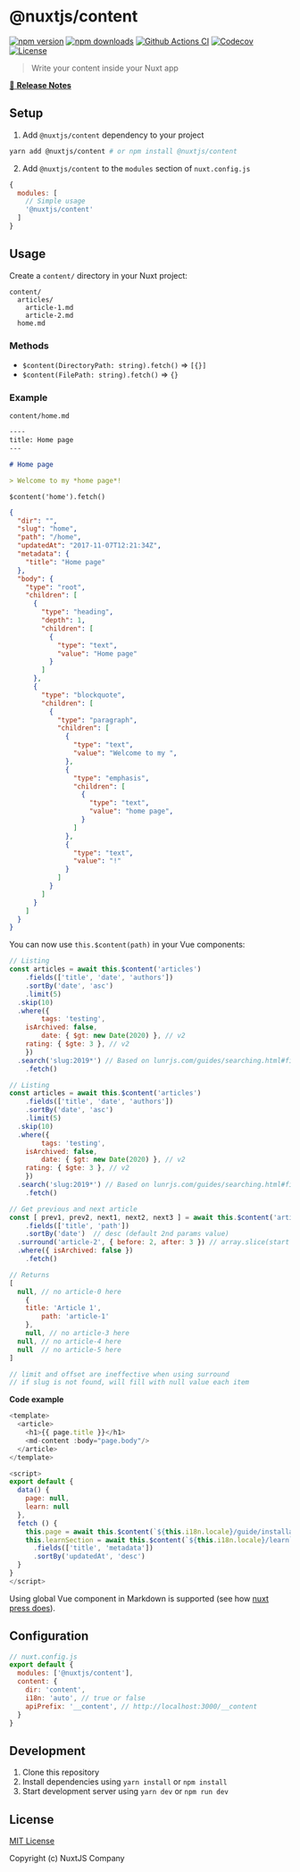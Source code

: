 # @nuxtjs/content

[![npm version][npm-version-src]][npm-version-href]
[![npm downloads][npm-downloads-src]][npm-downloads-href]
[![Github Actions CI][github-actions-ci-src]][github-actions-ci-href]
[![Codecov][codecov-src]][codecov-href]
[![License][license-src]][license-href]

> Write your content inside your Nuxt app

[📖 **Release Notes**](./CHANGELOG.md)

## Setup

1. Add `@nuxtjs/content` dependency to your project

```bash
yarn add @nuxtjs/content # or npm install @nuxtjs/content
```

2. Add `@nuxtjs/content` to the `modules` section of `nuxt.config.js`

```js
{
  modules: [
    // Simple usage
    '@nuxtjs/content'
  ]
}
```

## Usage

Create a `content/` directory in your Nuxt project:

```
content/
  articles/
    article-1.md
    article-2.md
  home.md
```

### Methods

- `$content(DirectoryPath: string).fetch()` ⇒ `[{}]`
- `$content(FilePath: string).fetch()` ⇒ `{}`

### Example

`content/home.md`

```md
----
title: Home page
---

# Home page

> Welcome to my *home page*!
```

`$content('home').fetch()`

```json
{
  "dir": "",
  "slug": "home",
  "path": "/home",
  "updatedAt": "2017-11-07T12:21:34Z",
  "metadata": {
    "title": "Home page"
  },
  "body": {
    "type": "root",
    "children": [
      {
        "type": "heading",
        "depth": 1,
        "children": [
          {
            "type": "text",
            "value": "Home page"
          }
        ]
      },
      {
        "type": "blockquote",
        "children": [
          {
            "type": "paragraph",
            "children": [
              {
                "type": "text",
                "value": "Welcome to my ",
              },
              {
                "type": "emphasis",
                "children": [
                  {
                    "type": "text",
                    "value": "home page",
                  }
                ]
              },
              {
                "type": "text",
                "value": "!"
              }
            ]
          }
        ]
      }
    ]
  }
}
```

You can now use `this.$content(path)` in your Vue components:

```js
// Listing
const articles = await this.$content('articles')
	.fields(['title', 'date', 'authors'])
	.sortBy('date', 'asc')
	.limit(5)
  .skip(10)
  .where({
		tags: 'testing',
    isArchived: false,
		date: { $gt: new Date(2020) }, // v2
    rating: { $gte: 3 }, // v2
	})
  .search('slug:2019*') // Based on lunrjs.com/guides/searching.html#fields
	.fetch()
```

```js
// Listing
const articles = await this.$content('articles')
	.fields(['title', 'date', 'authors'])
	.sortBy('date', 'asc')
	.limit(5)
  .skip(10)
  .where({
		tags: 'testing',
    isArchived: false,
		date: { $gt: new Date(2020) }, // v2
    rating: { $gte: 3 }, // v2
	})
  .search('slug:2019*') // Based on lunrjs.com/guides/searching.html#fields
	.fetch()
```

```js
// Get previous and next article
const [ prev1, prev2, next1, next2, next3 ] = await this.$content('articles')
	.fields(['title', 'path'])
	.sortBy('date')  // desc (default 2nd params value)
  .surround('article-2', { before: 2, after: 3 }) // array.slice(start (indexOf(my-article) - before), end (1 + before + start))
  .where({ isArchived: false })
	.fetch()

// Returns
[
  null, // no article-0 here
	{
    title: 'Article 1',
		path: 'article-1'
	},
	null, // no article-3 here
  null, // no article-4 here
  null  // no article-5 here
]

// limit and offset are ineffective when using surround
// if slug is not found, will fill with null value each item
```

**Code example**

```js
<template>
  <article>
    <h1>{{ page.title }}</h1>
    <md-content :body="page.body"/>
  </article>
</template>

<script>
export default {
  data() {
    page: null,
    learn: null
  },
  fetch () {
    this.page = await this.$content(`${this.i18n.locale}/guide/installation`).fetch()
    this.learnSection = await this.$content(`${this.i18n.locale}/learn`)
      .fields(['title', 'metadata'])
      .sortBy('updatedAt', 'desc')
  }
}
</script>
```

Using global Vue component in Markdown is supported (see how [nuxt press does](https://nuxt.press/en/customize/#using-components)).

## Configuration

```js
// nuxt.config.js
export default {
  modules: ['@nuxtjs/content'],
  content: {
    dir: 'content',
    i18n: 'auto', // true or false
    apiPrefix: '__content', // http://localhost:3000/__content
  }
}
```

## Development

1. Clone this repository
2. Install dependencies using `yarn install` or `npm install`
3. Start development server using `yarn dev` or `npm run dev`

## License

[MIT License](./LICENSE)

Copyright (c) NuxtJS Company

<!-- Badges -->
[npm-version-src]: https://img.shields.io/npm/v/@nuxtjs/content/latest.svg
[npm-version-href]: https://npmjs.com/package/@nuxtjs/content

[npm-downloads-src]: https://img.shields.io/npm/dt/@nuxtjs/content.svg
[npm-downloads-href]: https://npmjs.com/package/@nuxtjs/content

[github-actions-ci-src]: https://github.com/nuxt-company/content-module/workflows/ci/badge.svg
[github-actions-ci-href]: https://github.com/nuxt-company/content-module/actions?query=workflow%3Aci

[codecov-src]: https://img.shields.io/codecov/c/github/nuxt-company/content-module.svg
[codecov-href]: https://codecov.io/gh/nuxt-company/content-module

[license-src]: https://img.shields.io/npm/l/@nuxtjs/content.svg
[license-href]: https://npmjs.com/package/@nuxtjs/content
